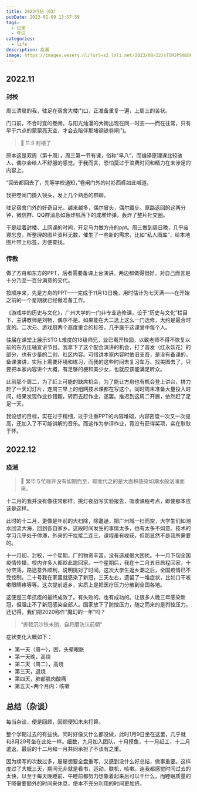 ```yaml
---
title: 2022行纪（03）
pubDate: 2023-01-09 13:57:59
tags:
  - 记录
  - 年记
categories:
  - life
description: 疫潮
image: https://images.weserv.nl/?url=s2.loli.net/2023/08/22/xTOMJPSmbBHfDi7.webp
---
```


## 2022.11

### 封校

周三清晨的我，驻足在宿舍大楼门口，正准备重复一遍，上周三的苦状。

门口前，不合时宜的卷闸，与阳光灿漫的大街出现在同一时空——而在往常，只有早于六点的蒙蒙亮天空，才会去陪伴那堵钢铁卷闸门。

> 🚧 11.9  封楼了

原本这是双周（第十周），周三第一节有课，俗称“早八”，而编译原理课比较骇人，偶尔会给人不舒服的感觉。于我而言，恐怕莫过于浪费时间和精力在未涉足的内容上。

“回去都回去了，先等学校通知，”卷闸门外的衬衫西裤如此喊道。

我把卷闸门摄入镜头，发上几个熟悉的群聊。



驻足宿舍门外的好奇目光，越来越多，偶尔冒头，偶尔踱步。原路返回的这两分钟，微信群、QQ群消息如轰炸机落下的成堆炸弹，轰炸了整片社交圈。

于是趁着封楼、上网课的时间，开足马力做方舟的ppt。周三做到周日晚，几乎废寝忘食，所整理的图片资料无数，催生了一些新的需求，比如“私人图库”，给本地图片带上标签，方便查找。



### 传教

做了方舟和东方的PPT，后者需要备课上台演讲。两边都做得很好。对自己而言是十分乃至一百分满意的交代。

按顺序来，先是方舟的PPT——完成于11月13日晚，用时估计为七天满——在开始之前的一个星期就已经做准备工作。

《游戏中的历史与文化》，广州大学的一门非专业选修课，设于“历史与文化”栏目下，主讲教师是刘畅，偶尔不是。如果能在大二选上这么一门选修，大约是最合时宜的。二次元、游戏厨两个高度重合的标签，几乎属于这课堂中每个人。

往届在课堂上展示STG L难度的18级师兄，业已离开校园，以致老师不得不恢复以前的东方压轴宣讲节目。我拿下了这个配合演讲的机会，打了首发（红永妖花）的部分，也有少量的二创、社区内容。可惜讲本家内容时依旧支吾，是没有备课的。备课演讲，实际上需要环境和练习，而我的这些时间去复习车万、找美图去了，只要把本家内容讲个大概，有足够的梗和美少女，也就应该能满足听众。

此前那个周二，为了赶上可能的缺席机会，为了能让方舟也有机会登上讲台，拼力赶了一天幻灯片，连周三早上的组网技术课都在写这个。同时周末准备大量投入时间，结果发现作业抄错题，转而去赶作业，遂罢。推迟到这周二开展，依然赶了足足一天。

我设想的目标，实在过于精细，过于注重PPT的内容堆砌，内容密度一次又一次提高，还加入了不可能讲解的音乐。而这作为参评作业，竟没有获得奖项，实在耿耿于怀。

## 2022.12

### 疫潮

> 👻 繁华与忙碌并没有如期而至，取而代之的是大面积感染如潮水般汹涌而来。

十二月的我并没有像往常那样，挑灯夜战写实验报告，吸收课程考点，即使那本应该是这样。

此时的十二月，更像是年前的大扫除，除邋遢，把广州城一扫而空，大学生们如潮水回流大海，回到各自家乡。这段时间发生的事情太多，也有太多不如意。技术的学习几乎处于停滞，外来的干扰接二连三。课程虽有收获，但那显然不是我所需要的。

十一月初，封校，一个星期，厂的物资丰富，没有造成很大困扰。十一月下旬全国疫情传播，校内许多人都趁此跑回家。一个星期后，我在十二月五日启程回家，十分空荡，路途意外顺利，说明挑对了时间。这次大学生返乡潮之后，全国疫情已不受控制，二十号我在家里就感染了新冠，三天左右，遗留了一堆症状，比如口干咳嗽眼睛疼等等。这次提前返乡，实质上是把医疗压力分散到全国各地。

这便是三年抗疫的最终成效了。有失败的，也有成功的。让很多人晚三年感染新冠，但阻止不了新冠感染全部人。国家放下了防控压力，随之而来的是舆控压力。还记得，我们把2020称作“魔幻的一年”吗？

> “折戟沉沙铁未销，自将磨洗认前朝”

症状变化大概如下：

- 第一天（周一），困，头晕眼胀
- 第一天晚，高烧
- 第二天（周二），高烧
- 第三天，退烧
- 第四天，肺部肌肉酸痛
- 第五天~两个月内：咳嗽

## 总结（杂谈）

每当杂谈，便是回顾，回顾便知未来打算。

整个学期过去的有些快。同时好像又什么都没做，此时1月9日坐在这里，几乎就和8月29号坐在此处一样。细数，九月加入团队，十月摸鱼，十一月赶工，十二月遣返，最后的十二月和一月共同承担了不该有之重。

因为续写的次数过多，屡屡想要全盘重写，又感到没什么好总结，做事重要。这样度过了大概三天，期间无非就是看书，运动，联机，咳嗽。连我都感觉时间过去的太快，以至于每天晚睡前、午睡前都努力想象着起来后可以干什么。而睡眠质量的下降需要额外的时间来休息，使本不充分利用的时间更加挤。

